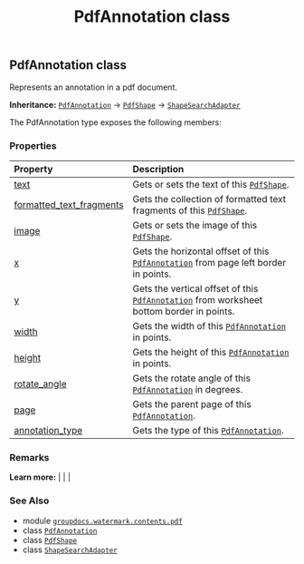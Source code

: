 ﻿---
title: PdfAnnotation class
second_title: GroupDocs.Watermark for Python via .NET API References
description: 
type: docs
url: /python-net/groupdocs.watermark.contents.pdf/pdfannotation/
is_root: false
weight: 10
---

## PdfAnnotation class

Represents an annotation in a pdf document.



**Inheritance:** [`PdfAnnotation`](/watermark/python-net/groupdocs.watermark.contents.pdf/pdfannotation) → 
[`PdfShape`](/watermark/python-net/groupdocs.watermark.contents.pdf/pdfshape) → 
[`ShapeSearchAdapter`](/watermark/python-net/groupdocs.watermark.search/shapesearchadapter)



The PdfAnnotation type exposes the following members:

### Properties
| Property | Description |
| :- | :- |
| [text](/watermark/python-net/groupdocs.watermark.contents.pdf/pdfannotation/text) | Gets or sets the text of this [`PdfShape`](/watermark/python-net/groupdocs.watermark.contents.pdf/pdfshape). |
| [formatted_text_fragments](/watermark/python-net/groupdocs.watermark.contents.pdf/pdfannotation/formatted_text_fragments) | Gets the collection of formatted text fragments of this [`PdfShape`](/watermark/python-net/groupdocs.watermark.contents.pdf/pdfshape). |
| [image](/watermark/python-net/groupdocs.watermark.contents.pdf/pdfannotation/image) | Gets or sets the image of this [`PdfShape`](/watermark/python-net/groupdocs.watermark.contents.pdf/pdfshape). |
| [x](/watermark/python-net/groupdocs.watermark.contents.pdf/pdfannotation/x) | Gets the horizontal offset of this [`PdfAnnotation`](/watermark/python-net/groupdocs.watermark.contents.pdf/pdfannotation) from page left border in points. |
| [y](/watermark/python-net/groupdocs.watermark.contents.pdf/pdfannotation/y) | Gets the vertical offset of this [`PdfAnnotation`](/watermark/python-net/groupdocs.watermark.contents.pdf/pdfannotation) from worksheet bottom border in points. |
| [width](/watermark/python-net/groupdocs.watermark.contents.pdf/pdfannotation/width) | Gets the width of this [`PdfAnnotation`](/watermark/python-net/groupdocs.watermark.contents.pdf/pdfannotation) in points. |
| [height](/watermark/python-net/groupdocs.watermark.contents.pdf/pdfannotation/height) | Gets the height of this [`PdfAnnotation`](/watermark/python-net/groupdocs.watermark.contents.pdf/pdfannotation) in points. |
| [rotate_angle](/watermark/python-net/groupdocs.watermark.contents.pdf/pdfannotation/rotate_angle) | Gets the rotate angle of this [`PdfAnnotation`](/watermark/python-net/groupdocs.watermark.contents.pdf/pdfannotation) in degrees. |
| [page](/watermark/python-net/groupdocs.watermark.contents.pdf/pdfannotation/page) | Gets the parent page of this [`PdfAnnotation`](/watermark/python-net/groupdocs.watermark.contents.pdf/pdfannotation). |
| [annotation_type](/watermark/python-net/groupdocs.watermark.contents.pdf/pdfannotation/annotation_type) | Gets the type of this [`PdfAnnotation`](/watermark/python-net/groupdocs.watermark.contents.pdf/pdfannotation). |



### Remarks 


**Learn more:** |
|
 |

### See Also
* module [`groupdocs.watermark.contents.pdf`](..)
* class [`PdfAnnotation`](/watermark/python-net/groupdocs.watermark.contents.pdf/pdfannotation)
* class [`PdfShape`](/watermark/python-net/groupdocs.watermark.contents.pdf/pdfshape)
* class [`ShapeSearchAdapter`](/watermark/python-net/groupdocs.watermark.search/shapesearchadapter)

